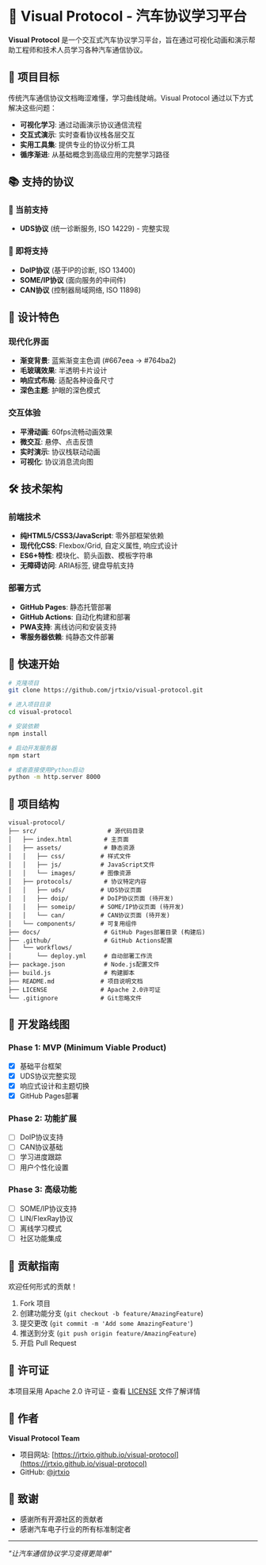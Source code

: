 # 🚗 Visual Protocol - 汽车协议学习平台

**Visual Protocol** 是一个交互式汽车协议学习平台，旨在通过可视化动画和演示帮助工程师和技术人员学习各种汽车通信协议。

## 🎯 项目目标

传统汽车通信协议文档晦涩难懂，学习曲线陡峭。Visual Protocol 通过以下方式解决这些问题：

- **可视化学习**: 通过动画演示协议通信流程
- **交互式演示**: 实时查看协议栈各层交互
- **实用工具集**: 提供专业的协议分析工具
- **循序渐进**: 从基础概念到高级应用的完整学习路径

## 📚 支持的协议

### 🎯 当前支持
- **UDS协议** (统一诊断服务, ISO 14229) - 完整实现

### 🚀 即将支持
- **DoIP协议** (基于IP的诊断, ISO 13400)
- **SOME/IP协议** (面向服务的中间件)
- **CAN协议** (控制器局域网络, ISO 11898)

## 🎨 设计特色

### 现代化界面
- **渐变背景**: 蓝紫渐变主色调 (#667eea → #764ba2)
- **毛玻璃效果**: 半透明卡片设计
- **响应式布局**: 适配各种设备尺寸
- **深色主题**: 护眼的深色模式

### 交互体验
- **平滑动画**: 60fps流畅动画效果
- **微交互**: 悬停、点击反馈
- **实时演示**: 协议栈联动动画
- **可视化**: 协议消息流向图

## 🛠️ 技术架构

### 前端技术
- **纯HTML5/CSS3/JavaScript**: 零外部框架依赖
- **现代化CSS**: Flexbox/Grid, 自定义属性, 响应式设计
- **ES6+特性**: 模块化、箭头函数、模板字符串
- **无障碍访问**: ARIA标签, 键盘导航支持

### 部署方式
- **GitHub Pages**: 静态托管部署
- **GitHub Actions**: 自动化构建和部署
- **PWA支持**: 离线访问和安装支持
- **零服务器依赖**: 纯静态文件部署

## 🚀 快速开始

```bash
# 克隆项目
git clone https://github.com/jrtxio/visual-protocol.git

# 进入项目目录
cd visual-protocol

# 安装依赖
npm install

# 启动开发服务器
npm start

# 或者直接使用Python启动
python -m http.server 8000
```

## 📁 项目结构

```
visual-protocol/
├── src/                    # 源代码目录
│   ├── index.html         # 主页面
│   ├── assets/            # 静态资源
│   │   ├── css/          # 样式文件
│   │   ├── js/           # JavaScript文件
│   │   └── images/       # 图像资源
│   ├── protocols/         # 协议特定内容
│   │   ├── uds/          # UDS协议页面
│   │   ├── doip/         # DoIP协议页面 (待开发)
│   │   ├── someip/       # SOME/IP协议页面 (待开发)
│   │   └── can/          # CAN协议页面 (待开发)
│   └── components/       # 可复用组件
├── docs/                  # GitHub Pages部署目录 (构建后)
├── .github/               # GitHub Actions配置
│   └── workflows/
│       └── deploy.yml     # 自动部署工作流
├── package.json           # Node.js配置文件
├── build.js               # 构建脚本
├── README.md             # 项目说明文档
├── LICENSE               # Apache 2.0许可证
└── .gitignore            # Git忽略文件
```

## 🎯 开发路线图

### Phase 1: MVP (Minimum Viable Product)
- [x] 基础平台框架
- [x] UDS协议完整实现
- [x] 响应式设计和主题切换
- [x] GitHub Pages部署

### Phase 2: 功能扩展
- [ ] DoIP协议支持
- [ ] CAN协议基础
- [ ] 学习进度跟踪
- [ ] 用户个性化设置

### Phase 3: 高级功能
- [ ] SOME/IP协议支持
- [ ] LIN/FlexRay协议
- [ ] 离线学习模式
- [ ] 社区功能集成

## 🤝 贡献指南

欢迎任何形式的贡献！

1. Fork 项目
2. 创建功能分支 (`git checkout -b feature/AmazingFeature`)
3. 提交更改 (`git commit -m 'Add some AmazingFeature'`)
4. 推送到分支 (`git push origin feature/AmazingFeature`)
5. 开启 Pull Request

## 📄 许可证

本项目采用 Apache 2.0 许可证 - 查看 [LICENSE](LICENSE) 文件了解详情

## 👥 作者

**Visual Protocol Team**

- 项目网站: [https://jrtxio.github.io/visual-protocol](https://jrtxio.github.io/visual-protocol)
- GitHub: [@jrtxio](https://github.com/jrtxio)

## 🙏 致谢

- 感谢所有开源社区的贡献者
- 感谢汽车电子行业的所有标准制定者

---
*"让汽车通信协议学习变得更简单"*